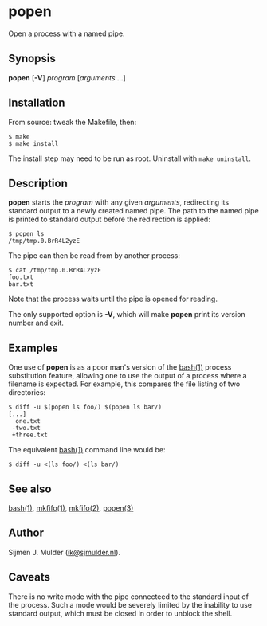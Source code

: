 popen
=====

Open a process with a named pipe.


Synopsis
--------

**popen** [**-V**] _program_ [_arguments_ ...]


Installation
------------

From source: tweak the Makefile, then:

    $ make
    $ make install

The install step may need to be run as root. Uninstall with `make uninstall`.


Description
-----------

**popen** starts the _program_ with any given _arguments_,
redirecting its standard output to a newly created named pipe.
The path to the named pipe is printed to standard output
before the redirection is applied:

    $ popen ls
    /tmp/tmp.0.BrR4L2yzE

The pipe can then be read from by another process:

    $ cat /tmp/tmp.0.BrR4L2yzE
    foo.txt
    bar.txt

Note that the process waits until the pipe is opened for reading.

The only supported option is **-V**,
which will make **popen** print its version number and exit.


Examples
-------

One use of **popen** is as a poor man's version of the
[bash(1)](http://linux.die.net/man/1/bash) process substitution feature,
allowing one to use the output of a process where a filename is expected.
For example, this compares the file listing of two directories:

    $ diff -u $(popen ls foo/) $(popen ls bar/)
    [...]
      one.txt
     -two.txt
     +three.txt

The equivalent [bash(1)](http://linux.die.net/man/1/bash)
command line would be:

    $ diff -u <(ls foo/) <(ls bar/)


See also
--------

[bash(1)](http://linux.die.net/man/1/bash),
[mkfifo(1)](https://man.openbsd.org/mkfifo.1),
[mkfifo(2)](https://man.openbsd.org/mkfifo.2),
[popen(3)](https://man.openbsd.org/popen.3)


Author
------

Sijmen J. Mulder (<ik@sjmulder.nl>).


Caveats
-------

There is no write mode
with the pipe connecteed to the standard input of the process.
Such a mode would be severely limited
by the inability to use standard output,
which must be closed in order to unblock the shell.

